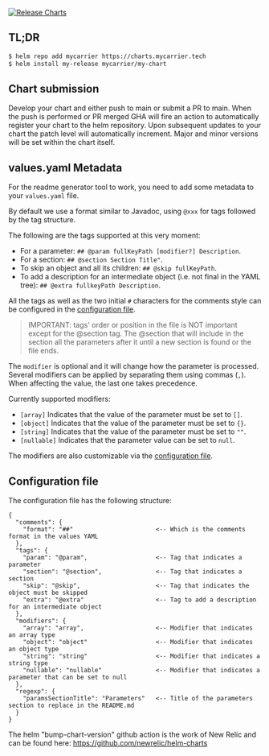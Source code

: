 [![Release Charts](https://github.com/MyCarrier-DevOps/helm_charts/actions/workflows/main.yml/badge.svg)](https://github.com/MyCarrier-DevOps/helm_charts/actions/workflows/main.yml)
## TL;DR

```bash
$ helm repo add mycarrier https://charts.mycarrier.tech
$ helm install my-release mycarrier/my-chart
```

## Chart submission
Develop your chart and either push to main or submit a PR to main. When the push is performed or PR merged GHA will fire an action to automatically register your chart to the helm repository. Upon subsequent updates to your chart the patch level will automatically increment. Major and minor versions will be set within the chart itself.

## values.yaml Metadata

For the readme generator tool to work, you need to add some metadata to your `values.yaml` file.

By default we use a format similar to Javadoc, using `@xxx` for tags followed by the tag structure.

The following are the tags supported at this very moment:

- For a parameter: `## @param fullKeyPath [modifier?] Description`.
- For a section: `## @section Section Title"`.
- To skip an object and all its children: `## @skip fullKeyPath`.
- To add a description for an intermediate object (i.e. not final in the YAML tree): `## @extra fullkeyPath Description`.

All the tags as well as the two initial `#` characters for the comments style can be configured in the [configuration file](#configuration-file).

> IMPORTANT: tags' order or position in the file is NOT important except for the @section tag. The @section that will include in the section all the parameters after it until a new section is found or the file ends.

The `modifier` is optional and it will change how the parameter is processed.
Several modifiers can be applied by separating them using commas (`,`). When affecting the value, the last one takes precedence.

Currently supported modifiers:

- `[array]` Indicates that the value of the parameter must be set to `[]`.
- `[object]` Indicates that the value of the parameter must be set to `{}`.
- `[string]` Indicates that the value of the parameter must be set to `""`.
- `[nullable]` Indicates that the parameter value can be set to `null`.

The modifiers are also customizable via the [configuration file](#configuration-file).

## Configuration file

The configuration file has the following structure:

```
{
  "comments": {
    "format": "##"                       <-- Which is the comments format in the values YAML
  },
  "tags": {
    "param": "@param",                   <-- Tag that indicates a parameter
    "section": "@section",               <-- Tag that indicates a section
    "skip": "@skip",                     <-- Tag that indicates the object must be skipped
    "extra": "@extra"                    <-- Tag to add a description for an intermediate object
  },
  "modifiers": {
    "array": "array",                    <-- Modifier that indicates an array type
    "object": "object"                   <-- Modifier that indicates an object type
    "string": "string"                   <-- Modifier that indicates a string type
    "nullable": "nullable"               <-- Modifier that indicates a parameter that can be set to null
  },
  "regexp": {
    "paramsSectionTitle": "Parameters"   <-- Title of the parameters section to replace in the README.md
  }
}
```



The helm "bump-chart-version" github action is the work of New Relic and can be found here: https://github.com/newrelic/helm-charts

